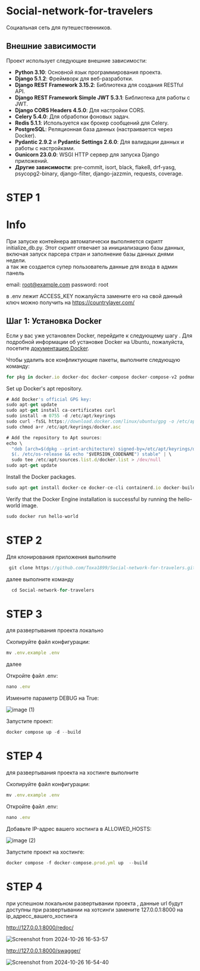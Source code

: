# Social-network-for-travelers


<div>
  <p>Социальная сеть для путешественников.</p>

  ## Внешние зависимости

Проект использует следующие внешние зависимости:

- **Python 3.10**: Основной язык программирования проекта.
- **Django 5.1.2**: Фреймворк для веб-разработки.
- **Django REST Framework 3.15.2**: Библиотека для создания RESTful API.
- **Django REST Framework Simple JWT 5.3.1**: Библиотека для работы с JWT.
- **Django CORS Headers 4.5.0**: Для настройки CORS.
- **Celery 5.4.0**: Для обработки фоновых задач.
- **Redis 5.1.1**: Используется как брокер сообщений для Celery.
- **PostgreSQL**: Реляционная база данных (настраивается через Docker).
- **Pydantic 2.9.2** и **Pydantic Settings 2.6.0**: Для валидации данных и работы с настройками.
- **Gunicorn 23.0.0**: WSGI HTTP сервер для запуска Django приложений.
- **Другие зависимости**: pre-commit, isort, black, flake8, drf-yasg, psycopg2-binary, django-filter, django-jazzmin, requests, coverage.
  
</div>

<div>
  <h1>
    STEP 1
  </h1>
</div>


<div>
  <h1>
    Info
  </h1>
</div>



При запуске контейнера автоматически выполняется скрипт initialize_db.py. Этот скрипт отвечает за инициализацию базы данных, включая запуск парсера стран и заполнение базы данных днями недели.
<br>
а так же создается супер пользователь 
данные для входа в админ панель

email: root@example.com
password: root


в .env лежит ACCESS_KEY 
пожалуйста замените его на свой данный ключ можно получить на <a href="https://countrylayer.com/">https://countrylayer.com/</a>




## Шаг 1: Установка Docker

Если у вас уже установлен Docker, перейдите к следующему шагу . Для подробной информации об установке Docker на Ubuntu, пожалуйста, посетите [документацию Docker](https://docs.docker.com/engine/install/ubuntu/).


Чтобы удалить все конфликтующие пакеты, выполните следующую команду:
```javascript
for pkg in docker.io docker-doc docker-compose docker-compose-v2 podman-docker containerd runc; do sudo apt-get remove $pkg; done
```


Set up Docker's apt repository.
```javascript
# Add Docker's official GPG key:
sudo apt-get update
sudo apt-get install ca-certificates curl
sudo install -m 0755 -d /etc/apt/keyrings
sudo curl -fsSL https://download.docker.com/linux/ubuntu/gpg -o /etc/apt/keyrings/docker.asc
sudo chmod a+r /etc/apt/keyrings/docker.asc

# Add the repository to Apt sources:
echo \
  "deb [arch=$(dpkg --print-architecture) signed-by=/etc/apt/keyrings/docker.asc] https://download.docker.com/linux/ubuntu \
  $(. /etc/os-release && echo "$VERSION_CODENAME") stable" | \
  sudo tee /etc/apt/sources.list.d/docker.list > /dev/null
sudo apt-get update
```


Install the Docker packages.


```javascript
sudo apt-get install docker-ce docker-ce-cli containerd.io docker-buildx-plugin docker-compose-plugin
```


Verify that the Docker Engine installation is successful by running the hello-world image.

```javascript
sudo docker run hello-world
```



<div>
  <h1>
    STEP 2
  </h1>
</div>

Для клонирования приложения выполните 

```javascript
 git clone https://github.com/Toxa1899/Social-network-for-travelers.git
```

далее выполните команду 


```javascript
  cd Social-network-for-travelers
```


<div>
  <h1>
    STEP 3
  </h1>
</div

<div>
 <p> для развертывания проекта локально </p>
</div>

Скопируйте файл конфигурации:

```javascript
mv .env.example .env
```

далее 

Откройте файл .env:

```javascript
nano .env
```

Измените параметр DEBUG на True:

![image (1)](https://github.com/user-attachments/assets/3dd46a9c-e6b2-48ab-b1a3-091bae784616)


Запустите проект:
```javascript
docker compose up -d --build
```


<div>
  <h1>
    STEP 4
  </h1>
</div>

<div>
 <p> для развертывания проекта на хостинге выполните </p>
</div>

Скопируйте файл конфигурации:

```javascript
mv .env.example .env
```

Откройте файл .env:
```javascript
nano .env
```
Добавьте IP-адрес вашего хостинга в ALLOWED_HOSTS:

![image (2)](https://github.com/user-attachments/assets/37e2e75b-c111-42b9-86f4-54aba5d36962)




Запустите проект на хостинге:

```javascript
docker compose -f docker-compose.prod.yml up  --build
```

<div>
  <h1>
    STEP 4
  </h1>
</div>


при успешном  локальном развертывании проекта  , данные url будут доступны
при развертывании на хотсинги замените 127.0.0.1:8000 на ip_адресс_вашего_хостинга


<a href="http://127.0.0.1:8000/redoc/">http://127.0.0.1:8000/redoc/</a>


![Screenshot from 2024-10-26 16-53-57](https://github.com/user-attachments/assets/e40452b1-4d93-4ab1-8ddd-7f52f0be34ae)


<a href="http://127.0.0.1:8000/swagger/">http://127.0.0.1:8000/swagger/</a>

![Screenshot from 2024-10-26 16-54-40](https://github.com/user-attachments/assets/6f968c84-7f7e-4c95-b563-990ca8a88470)



